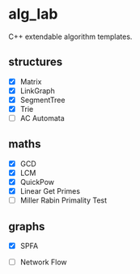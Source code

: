 # alg_lab

C++ extendable algorithm templates.

## structures
- [x] Matrix
- [x] LinkGraph
- [x] SegmentTree
- [x] Trie
- [ ] AC Automata

## maths
- [x] GCD
- [x] LCM
- [x] QuickPow
- [x] Linear Get Primes
- [ ] Miller Rabin Primality Test

## graphs
- [x] SPFA
- [ ] Network Flow


